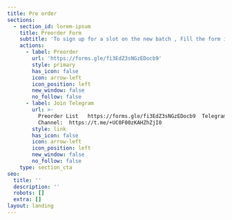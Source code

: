 ```yaml
---
title: Pre order
sections:
  - section_id: lorem-ipsum
    title: Preorder Form
    subtitle: 'To sign up for a slot on the new batch , Fill the form in the Link Below .'
    actions:
      - label: Preorder
        url: 'https://forms.gle/fi3EdZ3sNGzEDocb9'
        style: primary
        has_icon: false
        icon: arrow-left
        icon_position: left
        new_window: false
        no_follow: false
      - label: Join Telegram
        url: >-
          Preorder List   https://forms.gle/fi3EdZ3sNGzEDocb9  Telegram
          Channel:  https://t.me/+UC0F00zKAHZhZjI0
        style: link
        has_icon: false
        icon: arrow-left
        icon_position: left
        new_window: false
        no_follow: false
    type: section_cta
seo:
  title: ''
  description: ''
  robots: []
  extra: []
layout: landing
---
```

